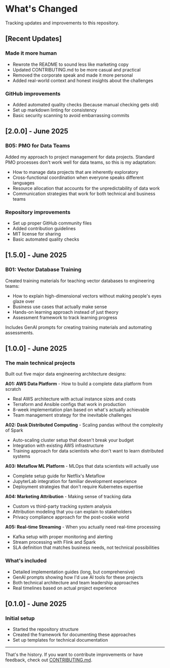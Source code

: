 # What's Changed

Tracking updates and improvements to this repository.

## [Recent Updates]

### Made it more human
- Rewrote the README to sound less like marketing copy
- Updated CONTRIBUTING.md to be more casual and practical
- Removed the corporate speak and made it more personal
- Added real-world context and honest insights about the challenges

### GitHub improvements
- Added automated quality checks (because manual checking gets old)
- Set up markdown linting for consistency
- Basic security scanning to avoid embarrassing commits

## [2.0.0] - June 2025

### B05: PMO for Data Teams
Added my approach to project management for data projects. Standard PMO processes don't work well for data teams, so this is my adaptation:
- How to manage data projects that are inherently exploratory
- Cross-functional coordination when everyone speaks different languages
- Resource allocation that accounts for the unpredictability of data work
- Communication strategies that work for both technical and business teams

### Repository improvements
- Set up proper GitHub community files
- Added contribution guidelines
- MIT license for sharing
- Basic automated quality checks

## [1.5.0] - June 2025

### B01: Vector Database Training
Created training materials for teaching vector databases to engineering teams:
- How to explain high-dimensional vectors without making people's eyes glaze over
- Business use cases that actually make sense
- Hands-on learning approach instead of just theory
- Assessment framework to track learning progress

Includes GenAI prompts for creating training materials and automating assessments.

## [1.0.0] - June 2025

### The main technical projects
Built out five major data engineering architecture designs:

**A01: AWS Data Platform** - How to build a complete data platform from scratch
- Real AWS architecture with actual instance sizes and costs
- Terraform and Ansible configs that work in production
- 8-week implementation plan based on what's actually achievable
- Team management strategy for the inevitable challenges

**A02: Dask Distributed Computing** - Scaling pandas without the complexity of Spark
- Auto-scaling cluster setup that doesn't break your budget
- Integration with existing AWS infrastructure
- Training approach for data scientists who don't want to learn distributed systems

**A03: Metaflow ML Platform** - MLOps that data scientists will actually use
- Complete setup guide for Netflix's Metaflow
- JupyterLab integration for familiar development experience
- Deployment strategies that don't require Kubernetes expertise

**A04: Marketing Attribution** - Making sense of tracking data
- Custom vs third-party tracking system analysis
- Attribution modeling that you can explain to stakeholders
- Privacy compliance approach for the post-cookie world

**A05: Real-time Streaming** - When you actually need real-time processing
- Kafka setup with proper monitoring and alerting
- Stream processing with Flink and Spark
- SLA definition that matches business needs, not technical possibilities

### What's included
- Detailed implementation guides (long, but comprehensive)
- GenAI prompts showing how I'd use AI tools for these projects
- Both technical architecture and team leadership approaches
- Real timelines based on actual project experience

## [0.1.0] - June 2025

### Initial setup
- Started the repository structure
- Created the framework for documenting these approaches
- Set up templates for technical documentation

---

That's the history. If you want to contribute improvements or have feedback, check out [CONTRIBUTING.md](CONTRIBUTING.md). 